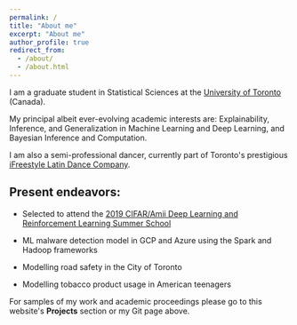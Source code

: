 ```yaml
---
permalink: /
title: "About me"
excerpt: "About me"
author_profile: true
redirect_from: 
  - /about/
  - /about.html
---
```


I am a graduate student in Statistical Sciences at the [University of Toronto](https://www.utoronto.ca/) (Canada).

My principal albeit ever-evolving academic interests are: Explainability, Inference, and Generalization in Machine Learning and Deep Learning, and Bayesian Inference and Computation.

I am also a semi-professional dancer, currently part of Toronto's prestigious [iFreestyle Latin Dance Company](http://www.ifreestyle.ca/).

Present endeavors:
---

* Selected to attend the [2019 CIFAR/Amii Deep Learning and Reinforcement Learning Summer School](https://dlrlsummerschool.ca/)

* ML malware detection model in GCP and Azure using the Spark and Hadoop frameworks

* Modelling road safety in the City of Toronto

* Modelling tobacco product usage in American teenagers

For samples of my work and academic proceedings please go to this website's **Projects** section or my Git page above.
